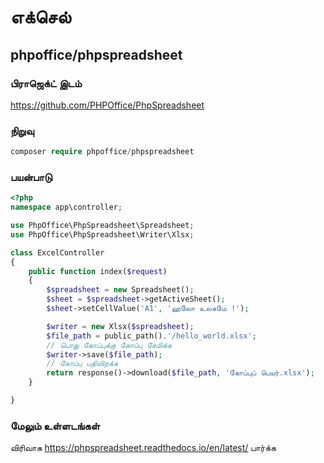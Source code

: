 # எக்செல்

## phpoffice/phpspreadsheet

### பிராஜெக்ட் இடம்

https://github.com/PHPOffice/PhpSpreadsheet
  
### நிறுவு

```php
composer require phpoffice/phpspreadsheet
```
  
### பயன்பாடு

```php
<?php
namespace app\controller;

use PhpOffice\PhpSpreadsheet\Spreadsheet;
use PhpOffice\PhpSpreadsheet\Writer\Xlsx;

class ExcelController
{
    public function index($request)
    {
        $spreadsheet = new Spreadsheet();
        $sheet = $spreadsheet->getActiveSheet();
        $sheet->setCellValue('A1', 'ஹலோ உலகமே !');

        $writer = new Xlsx($spreadsheet);
        $file_path = public_path().'/hello_world.xlsx';
        // பொது கோப்புக்கு கோப்பு சேமிக்க
        $writer->save($file_path);
        // கோப்பு பதிவிறக்க
        return response()->download($file_path, 'கோப்புப் பெயர்.xlsx');
    }

}
```
  
### மேலும் உள்ளடங்கள்

விரிவாக https://phpspreadsheet.readthedocs.io/en/latest/ பார்க்க 
